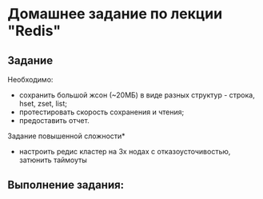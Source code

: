 # Домашнее задание по лекции "Redis"

## Задание

Необходимо:
- сохранить большой жсон (~20МБ) в виде разных структур - строка, hset, zset, list;
- протестировать скорость сохранения и чтения;
- предоставить отчет.

Задание повышенной сложности*
- настроить редис кластер на 3х нодах с отказоусточивостью, затюнить таймоуты

## Выполнение задания:
